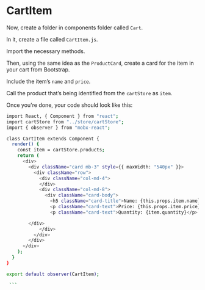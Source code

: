 # CartItem

Now, create a folder in components folder called `Cart`.

In it, create a file called `CartItem.js`.

Import the necessary methods.

Then, using the same idea as the `ProductCard`, create a card for the item in your cart from Bootstrap.

Include the item’s `name` and `price`.

Call the product that’s being identified from the `cartStore` as `item`.

Once you're done, your code should look like this:
```sh
import React, { Component } from "react";
import cartStore from "../store/cartStore";
import { observer } from "mobx-react";

class CartItem extends Component {
  render() {
    const item = cartStore.products;
    return (
      <div>
        <div className="card mb-3" style={{ maxWidth: "540px" }}>
          <div className="row">
            <div className="col-md-4">
            </div>
            <div className="col-md-8">
              <div className="card-body">
                <h5 className="card-title">Name: {this.props.item.name}</h5>
                <p className="card-text">Price: {this.props.item.price} KD</p>
                <p className="card-text">Quantity: {item.quantity}</p>

        </div>
            </div>
          </div>
        </div>
      </div>
    );
  }
}

export default observer(CartItem);

 ```
